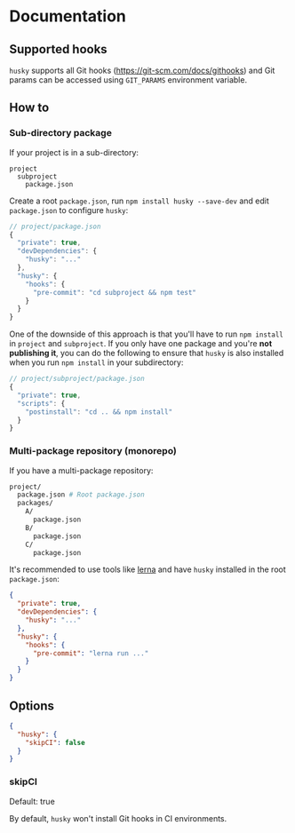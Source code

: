 # Documentation

## Supported hooks

`husky` supports all Git hooks (https://git-scm.com/docs/githooks) and Git params can be accessed using `GIT_PARAMS` environment variable.

## How to

### Sub-directory package

If your project is in a sub-directory:

```
project
  subproject
    package.json
```

Create a root `package.json`, run `npm install husky --save-dev` and edit `package.json` to configure `husky`:

```js
// project/package.json
{
  "private": true,
  "devDependencies": {
    "husky": "..."
  },
  "husky": {
    "hooks": {
      "pre-commit": "cd subproject && npm test"
    }
  }
}
```

One of the downside of this approach is that you'll have to run `npm install` in `project` and `subproject`. If you only have one package and you're __not publishing it__, you can do the following to ensure that `husky` is also installed when you run `npm install` in your subdirectory:

```js
// project/subproject/package.json
{
  "private": true,
  "scripts": {
    "postinstall": "cd .. && npm install"
  }
}
```

### Multi-package repository (monorepo)

If you have a multi-package repository:

```sh
project/
  package.json # Root package.json
  packages/
    A/
      package.json
    B/
      package.json
    C/
      package.json
```

It's recommended to use tools like [lerna](https://github.com/lerna/lerna) and have `husky` installed in the root `package.json`:

```json
{
  "private": true,
  "devDependencies": {
    "husky": "..."
  },
  "husky": {
    "hooks": {
      "pre-commit": "lerna run ..."
    }
  }
}
```

## Options

```json
{
  "husky": {
    "skipCI": false
  }
}
```

### skipCI

Default: true

By default, `husky` won't install Git hooks in CI environments.

